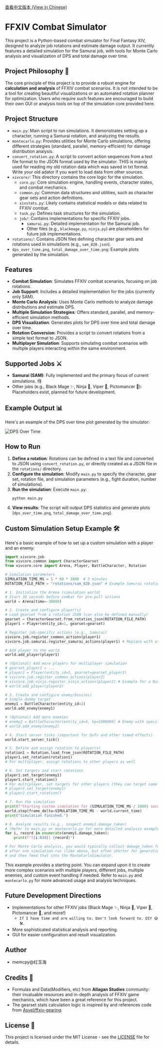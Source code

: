 [查看中文版本 (View in Chinese)](README_CN.md)

# FFXIV Combat Simulator

This project is a Python-based combat simulator for Final Fantasy XIV, designed to analyze job rotations and estimate damage output. It currently features a detailed simulation for the Samurai job, with tools for Monte Carlo analysis and visualization of DPS and total damage over time.

## Project Philosophy 🤔

The core principle of this project is to provide a robust engine for **calculation and analysis** of FFXIV combat scenarios. It is not intended to be a tool for creating beautiful visualizations or an automated rotation planner for optimization. Users who require such features are encouraged to build their own GUI or analysis tools on top of the simulation core provided here.

## Project Structure

- `main.py`: Main script to run simulations. It demonstrates setting up a character, running a Samurai rotation, and analyzing the results.
- `montecarlo.py`: Provides utilities for Monte Carlo simulations, offering different strategies (standard, parallel, memory-efficient) for damage distribution analysis.
- `convert_rotation.py`: A script to convert action sequences from a text file format to the JSON format used by the simulator. THIS is mainly used for reading my old rotation data which was saved in txt format. Write your old adator if you want to load data from other sources.
- `xivcore/`: This directory contains the core logic for the simulation.
    - `core.py`: Core simulation engine, handling events, character states, and combat mechanics.
    - `common.py`: Common data structures and utilities, such as character gear sets and action definitions.
    - `xivstats.py`: Likely contains statistical models or data related to FFXIV combat.
    - `task.py`: Defines task structures for the simulation.
    - `job/`: Contains implementations for specific FFXIV jobs.
        - `samurai.py`: Detailed implementation for the Samurai job.
        - Other files (e.g., `blackmage.py`, `ninja.py`) are placeholders for future job implementations.
- `rotations/`: Contains JSON files defining character gear sets and rotations used in simulations (e.g., `sam_820.json`).
- `dps_over_time.png`, `total_damage_over_time.png`: Example plots generated by the simulation.

## Features

- **Combat Simulation**: Simulates FFXIV combat scenarios, focusing on job rotations.
- **Job Support**: Includes a detailed implementation for the jobs (currently only SAM).
- **Monte Carlo Analysis**: Uses Monte Carlo methods to analyze damage distributions and estimate DPS.
- **Multiple Simulation Strategies**: Offers standard, parallel, and memory-efficient simulation methods.
- **DPS Visualization**: Generates plots for DPS over time and total damage over time.
- **Rotation Conversion**: Provides a script to convert rotations from a simple text format to JSON.
- **Multiplayer Simulation**: Supports simulating combat scenarios with multiple players interacting within the same environment.

## Supported Jobs ⚔️

- **Samurai (SAM)**: Fully implemented and the primary focus of current simulations. 侍
- Other jobs (e.g., Black Mage ✨, Ninja 🥷, Viper 🐍, Pictomancer 🎨): Placeholders exist, planned for future development.

## Example Output 📊

Here's an example of the DPS over time plot generated by the simulator:

![DPS Over Time](dps_over_time.png)

## How to Run

1.  **Define a rotation**: Rotations can be defined in a text file and converted to JSON using `convert_rotation.py`, or directly created as a JSON file in the `rotations/` directory.
2.  **Configure the simulation**: Modify `main.py` to specify the character, gear set, rotation file, and simulation parameters (e.g., fight duration, number of simulations).
3.  **Run the simulation**: Execute `main.py`:
    ```bash
    python main.py
    ```
4.  **View results**: The script will output DPS statistics and generate plots (`dps_over_time.png`, `total_damage_over_time.png`).

## Custom Simulation Setup Example 🛠️

Here's a basic example of how to set up a custom simulation with a player and an enemy:

```python
import xivcore.job
from xivcore.common import CharacterGearset
from xivcore.core import Arena, Player, BattleCharacter, Rotation

# Simulation parameters
SIMULATION_TIME_MS = 5 * 60 * 1000  # 5 minutes
ROTATION_FILE_PATH = "rotations/sam_820.json" # Example Samurai rotation

# 1. Initialize the Arena (simulation world)
# Start 30 seconds before combat for pre-pull actions
world = Arena(time=-30000)

# 2. Create and configure player(s)
# Load gearset from a rotation JSON (can also be defined manually)
gearset = CharacterGearset.from_rotation_json(ROTATION_FILE_PATH)
player1 = Player(entity_id=1, gearset=gearset)

# Register job-specific actions (e.g., Samurai)
xivcore.job.register_common_actions(player1)
xivcore.job.samurai.register_samurai_actions(player1) # Replace with other jobs as needed

# Add player to the world
world.add_player(player1)

# (Optional) Add more players for multiplayer simulation
# gearset_player2 = ...
# player2 = Player(entity_id=3, gearset=gearset_player2)
# xivcore.job.register_common_actions(player2)
# xivcore.job.ninja.register_ninja_actions(player2) # Example for a Ninja
# world.add_player(player2)

# 3. Create and configure enemy/boss(es)
# Simple dummy target
enemy1 = BattleCharacter(entity_id=2)
world.add_enemy(enemy1)

# (Optional) Add more enemies
# enemy2 = BattleCharacter(entity_id=4, hp=1000000) # Enemy with specific HP
# world.add_enemy(enemy2)

# 4. Start server ticks (important for DoTs and other timed effects)
world.start_server_tick()

# 5. Define and assign rotation to player(s)
rotation1 = Rotation.load_from_json(ROTATION_FILE_PATH)
player1.set_rotation(rotation1)
# For multiplayer, assign rotations to other players as well

# 6. Set targets and start rotations
player1.set_target(enemy1)
player1.start_rotation()
# For multiplayer, set targets for other players (they can target same or different enemies)
# player2.set_target(enemy1)
# player2.start_rotation()

# 7. Run the simulation
print(f"Starting custom simulation for {SIMULATION_TIME_MS / 1000} seconds...")
world.step(frame_delta=SIMULATION_TIME_MS - world.current_time)
print("Simulation finished.")

# 8. Analyze results (e.g., inspect enemy1.damage_taken)
# (Refer to main.py or montecarlo.py for more detailed analysis examples)
for i, record in enumerate(enemy1.damage_taken):
    print(f"[{i:03d}] {record}")

# For Monte Carlo analysis, you would typically collect damage_taken from the enemy
# after one simulation run (like above, but often shorter for generating a baseline log),
# and then feed that into the MonteCarloSimulator.
```

This example provides a starting point. You can expand upon it to create more complex scenarios with multiple players, different jobs, multiple enemies, and custom event handling if needed. Refer to `main.py` and `montecarlo.py` for more advanced usage and analysis techniques.

## Future Development Directions

- Implementations for other FFXIV jobs (Black Mage ✨, Ninja 🥷, Viper 🐍, Pictomancer 🎨, and more!) 
    - ```If I have time and are willing to. Don't look forward to. DIY 😅🛠️```.
- More sophisticated statistical analysis and reporting.
- GUI for easier configuration and result visualization. 

## Author

- memcpy@红玉海

## Credits 🙏

- Formulas and Data(Modifiers, etc) from **Allagan Studies** community: their invaluable resources and in-depth analysis of FFXIV game mechanics, which have been a great reference for this project. 
- The gearset stats calculation logic is inspired by and references code from [Asvel/ffxiv-gearing](https://github.com/Asvel/ffxiv-gearing). 

## License 📄

This project is licensed under the MIT License - see the [LICENSE](LICENSE) file for details.